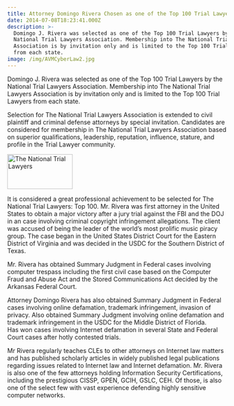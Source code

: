 ```yaml
---
title: Attorney Domingo Rivera Chosen as one of the Top 100 Trial Lawyers
date: 2014-07-08T18:23:41.000Z
description: >-
  Domingo J. Rivera was selected as one of the Top 100 Trial Lawyers by the
  National Trial Lawyers Association. Membership into The National Trial Lawyers
  Association is by invitation only and is limited to the Top 100 Trial Lawyers
  from each state.
image: /img/AVMCyberLaw2.jpg
---
```

Domingo J. Rivera was selected as one of the Top 100 Trial Lawyers by the National Trial Lawyers Association. Membership into The National Trial Lawyers Association is by invitation only and is limited to the Top 100 Trial Lawyers from each state.

Selection for The National Trial Lawyers Association is extended to civil plaintiff and criminal defense attorneys by special invitation. Candidates are considered for membership in The National Trial Lawyers Association based on superior qualifications, leadership, reputation, influence, stature, and profile in the Trial Lawyer community.

<a href="http://thenationaltriallawyers.org" target="_blank" rel="nofollow" ><img src="https://i2.wp.com/www.thenationaltriallawyers.org/images/NTL-top-100-member-b.png?resize=150%2C80" alt="The National Trial Lawyers" width="150" height="80" data-recalc-dims="1" /></a>

It is considered a great professional achievement to be selected for The National Trial Lawyers: Top 100. Mr. Rivera was first attorney in the United States to obtain a major victory after a jury trial against the FBI and the DOJ in an case involving criminal copyright infringement allegations. The client was accused of being the leader of the world&#8217;s most prolific music piracy group. The case began in the United States District Court for the Eastern District of Virginia and was decided in the USDC for the Southern District of Texas.

Mr. Rivera has obtained Summary Judgment in Federal cases involving computer trespass including the first civil case based on the Computer Fraud and Abuse Act and the Stored Communications Act decided by the Arkansas Federal Court.

Attorney Domingo Rivera has also obtained Summary Judgment in Federal cases involving online defamation, trademark infringement, invasion of privacy. Also obtained Summary Judgment involving online defamation and trademark infringement in the USDC for the Middle District of Florida.  
Has won cases involving Internet defamation in several State and Federal Court cases after hotly contested trials.

Mr Rivera regularly teaches CLEs to other attorneys on Internet law matters and has published scholarly articles in widely published legal publications regarding issues related to Internet law and Internet defamation. Mr. Rivera is also one of the few attorneys holding Information Security Certifications, including the prestigious CISSP, GPEN, GCIH, GSLC, CEH. Of those, is also one of the select few with vast experience defending highly sensitive computer networks.
